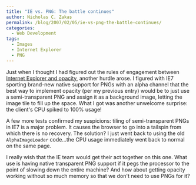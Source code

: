 ```yaml
---
title: "IE vs. PNG: The battle continues"
author: Nicholas C. Zakas
permalink: /blog/2007/02/05/ie-vs-png-the-battle-continues/
categories:
  - Web Development
tags:
  - Images
  - Internet Explorer
  - PNG
---
```

Just when I thought I had figured out the rules of engagement between <a title="Opacity in IE6: alpha or PNG?" rel="internal" href="{{site.url}}/archive/2007/1/406">Internet Explorer and opacity</a>, another hurdle arose. I figured with IE7 sporting brand-new native support for PNGs with an alpha channel that the best way to implement opacity (per my previous entry) would be to just use a semi-transparent PNG and assign it as a background image, letting the image tile to fill up the space. What I got was another unwelcome surprise: the client's CPU spiked to 100% usage!

A few more tests confirmed my suspicions: tiling of semi-transparent PNGs in IE7 is a major problem. It causes the browser to go into a tailspin from which there is no recovery. The solution? I just went back to using the old `AlphaImageLoader` code&#8230;the CPU usage immediately went back to normal on the same page.

I really wish that the IE team would get their act together on this one. What use is having native transparent PNG support if it pegs the processor to the point of slowing down the entire machine? And how about getting opacity working without so much memory so that we don't need to use PNGs for it?
